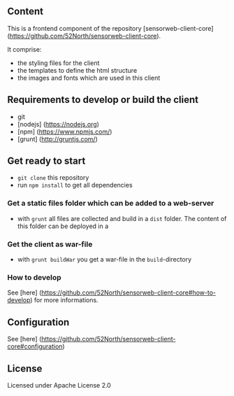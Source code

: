 ## Content
This is a frontend component of the repository [sensorweb-client-core] (https://github.com/52North/sensorweb-client-core). 

It comprise:

* the styling files for the client
* the templates to define the html structure
* the images and fonts which are used in this client

## Requirements to develop or build the client

* git
* [nodejs] (https://nodejs.org)
* [npm] (https://www.npmjs.com/)
* [grunt] (http://gruntjs.com/)

## Get ready to start

* `git clone` this repository
* run `npm install` to get all dependencies

### Get a static files folder which can be added to a web-server

* with `grunt` all files are collected and build in a `dist` folder. The content of this folder can be deployed in a 

### Get the client as war-file

* with `grunt buildWar` you get a war-file in the `build`-directory

### How to develop

See [here] (https://github.com/52North/sensorweb-client-core#how-to-develop) for more informations.

## Configuration

See [here] (https://github.com/52North/sensorweb-client-core#configuration) 

## License

Licensed under Apache License 2.0